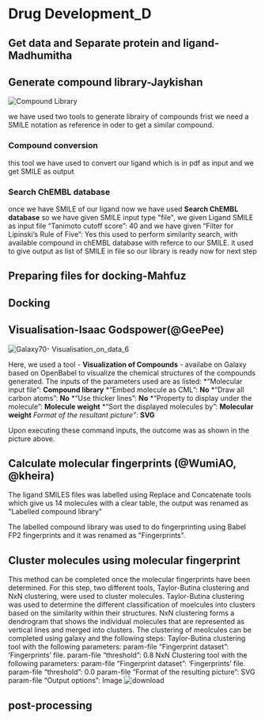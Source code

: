 # Drug Development_D

## Get data and Separate protein and ligand-Madhumitha  


## Generate compound library-Jaykishan 
![Compound Library](https://user-images.githubusercontent.com/86801284/129846114-5d9afd3a-923b-4964-b705-3d1361e89c78.PNG)

we have used two tools to generate librairy of compounds 
frist we need a SMILE notation as reference in oder to get a similar compound. 
### Compound conversion 
this tool we have used to convert our ligand which is in pdf as input and we get  SMILE as output   
### Search ChEMBL database
once we have SMILE of our ligand now we have used **Search ChEMBL database** 
so we have given SMILE input type "file", we given Ligand SMILE as input file “Tanimoto cutoff score”: 40  and we have given  “Filter for Lipinski’s Rule of Five”: Yes 
this used to perform similarity search, with available compound in chEMBL database with referce to our SMILE.
it used to give output as list of SMILE in file so our library is ready now for next step 


## Preparing files for docking-Mahfuz

## Docking

## Visualisation-Isaac Godspower(@GeePee)
![Galaxy70- Visualisation_on_data_6](https://user-images.githubusercontent.com/88286597/129873861-b2fdadb9-52c9-4346-aad4-fcf1c7d1a1aa.png)

Here, we used a tool - **Visualization of Compounds** - availabe on Galaxy based on OpenBabel to visualize the chemical structures of the compounds generated. The inputs of the parameters used are as listed:
*“Molecular input file”: **Compound library**
*“Embed molecule as CML”: **No**
*“Draw all carbon atoms”: **No**
*“Use thicker lines”: **No**
*“Property to display under the molecule”: **Molecule weight**
*“Sort the displayed molecules by”: **Molecular weight**
*Format of the resultant picture”*: **SVG**

Upon executing these command inputs, the outcome was as shown in the picture above.

## Calculate molecular fingerprints (@WumiAO, @kheira)

The ligand SMILES files was labelled using Replace and Concatenate tools which give us 14 molecules with a clear table, the output was renamed as "Labelled compound library"

The labelled compound library was used to do fingerprinting using Babel FP2 fingerprints and it was renamed as "Fingerprints".
## Cluster molecules using molecular fingerprint
This method can be completed once the molecular fingerprints have been determined.
For this step, two different tools, Taylor-Butina clustering and NxN clustering, were used to cluster molecules. 
Taylor-Butina clustering was used to determine the different classification of moelcules into clusters based on the similarity within their structures.
NxN clustering forms a dendrogram that shows the individual molecules that are represented as vertical lines and merged into clusters.
The clustering of meolcules can be completed using galaxy and the following steps:
Taylor-Butina clustering tool with the following parameters:
param-file “Fingerprint dataset”: ‘Fingerprints’ file.
param-file “threshold”: 0.8
NxN Clustering tool with the following parameters:
param-file “Fingerprint dataset”: ‘Fingerprints’ file.
param-file “threshold”: 0.0
param-file “Format of the resulting picture”: SVG
param-file “Output options”: Image
![download](https://user-images.githubusercontent.com/88290959/129894215-48c2fd25-65ae-44bf-9409-15925f485b0f.jpg)

##  post-processing

